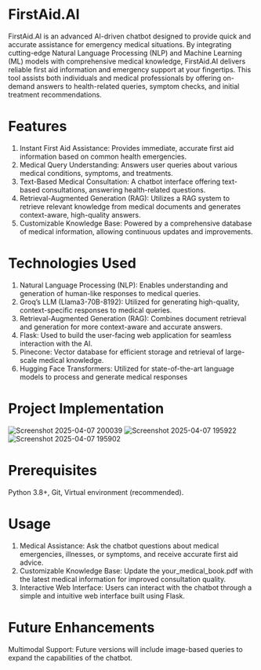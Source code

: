 # FirstAid.AI
FirstAid.AI is an advanced AI-driven chatbot designed to provide quick and accurate assistance for emergency medical situations. By integrating cutting-edge Natural Language Processing (NLP) and Machine Learning (ML) models with comprehensive medical knowledge, FirstAid.AI delivers reliable first aid information and emergency support at your fingertips. This tool assists both individuals and medical professionals by offering on-demand answers to health-related queries, symptom checks, and initial treatment recommendations.

# Features
1. Instant First Aid Assistance: Provides immediate, accurate first aid information based on common health emergencies.
2. Medical Query Understanding: Answers user queries about various medical conditions, symptoms, and treatments.
3. Text-Based Medical Consultation: A chatbot interface offering text-based consultations, answering health-related questions.
4. Retrieval-Augmented Generation (RAG): Utilizes a RAG system to retrieve relevant knowledge from medical documents and generates context-aware, high-quality answers.
5. Customizable Knowledge Base: Powered by a comprehensive database of medical information, allowing continuous updates and improvements.

# Technologies Used
1. Natural Language Processing (NLP): Enables understanding and generation of human-like responses to medical queries.
2. Groq’s LLM (Llama3-70B-8192): Utilized for generating high-quality, context-specific responses to medical queries.
3. Retrieval-Augmented Generation (RAG): Combines document retrieval and generation for more context-aware and accurate answers.
4. Flask: Used to build the user-facing web application for seamless interaction with the AI.
5. Pinecone: Vector database for efficient storage and retrieval of large-scale medical knowledge.
6. Hugging Face Transformers: Utilized for state-of-the-art language models to process and generate medical responses

# Project Implementation
![Screenshot 2025-04-07 200039](https://github.com/user-attachments/assets/933ea083-1c71-46e7-9964-c7a4b26b72f4)
![Screenshot 2025-04-07 195922](https://github.com/user-attachments/assets/f3eb2f04-8b6a-4f3d-8ac0-a6a12ca44f9f)
![Screenshot 2025-04-07 195902](https://github.com/user-attachments/assets/7fc91f0c-19bc-4486-b561-299cf1b38a60)


# Prerequisites
Python 3.8+,
 Git,
 Virtual environment (recommended).

# Usage
1. Medical Assistance: Ask the chatbot questions about medical emergencies, illnesses, or symptoms, and receive accurate first aid advice.
2. Customizable Knowledge Base: Update the your_medical_book.pdf with the latest medical information for improved consultation quality.
3. Interactive Web Interface: Users can interact with the chatbot through a simple and intuitive web interface built using Flask.

# Future Enhancements
Multimodal Support: Future versions will include image-based queries to expand the capabilities of the chatbot.
